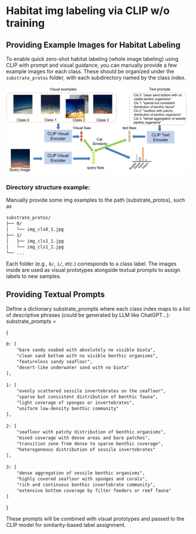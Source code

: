 # Habitat img labeling via CLIP w/o training

## Providing Example Images for Habitat Labeling

To enable quick zero-shot habitat labeling (whole image labeling) using CLIP with prompt and visual guidance, you can manually provide a few example images for each class. These should be organized under the `substrate_protos` folder, with each subdirectory named by the class index.

![](https://github.com/ZiTingW/habitat_img_labeling/blob/main/habitat_labeling.png)

### Directory structure example:
        
Manually provide some img examples to the path (substrate_protos), such as 
```
substrate_protos/
├── 0/
│   └── img_cls0_1.jpg
├── 1/
│   ├── img_cls1_1.jpg
│   └── img_cls1_2.jpg
└── ...
```

Each folder (e.g., `0/`, `1/`, etc.) corresponds to a class label. The images inside are used as visual prototypes alongside textual prompts to assign labels to new samples.

## Providing Textual Prompts

Define a dictionary substrate_prompts where each class index maps to a list of descriptive phrases (could be generated by LLM like ChatGPT...):
substrate_prompts = 

{

    0: [
        "bare sandy seabed with absolutely no visible biota",
        "clean sand bottom with no visible benthic organisms",
        "featureless sandy seafloor",
        "desert-like underwater sand with no biota"
    ],

    1: [
        "evenly scattered sessile invertebrates on the seafloor",
        "sparse but consistent distribution of benthic fauna",
        "light coverage of sponges or invertebrates",
        "uniform low-density benthic community"
    ],

    2: [
        "seafloor with patchy distribution of benthic organisms",
        "mixed coverage with dense areas and bare patches",
        "transition zone from dense to sparse benthic coverage",
        "heterogeneous distribution of sessile invertebrates"
    ],

    3: [
        "dense aggregation of sessile benthic organisms",
        "highly covered seafloor with sponges and corals",
        "rich and continuous benthic invertebrate community",
        "extensive bottom coverage by filter feeders or reef fauna"
    ]
}

These prompts will be combined with visual prototypes and passed to the CLIP model for similarity-based label assignment.
